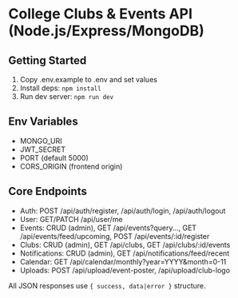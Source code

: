 # College Clubs & Events API (Node.js/Express/MongoDB)

## Getting Started

1. Copy .env.example to .env and set values
2. Install deps: `npm install`
3. Run dev server: `npm run dev`

## Env Variables
- MONGO_URI
- JWT_SECRET
- PORT (default 5000)
- CORS_ORIGIN (frontend origin)

## Core Endpoints
- Auth: POST /api/auth/register, /api/auth/login, /api/auth/logout
- User: GET/PATCH /api/user/me
- Events: CRUD (admin), GET /api/events?query..., GET /api/events/feed/upcoming, POST /api/events/:id/register
- Clubs: CRUD (admin), GET /api/clubs, GET /api/clubs/:id/events
- Notifications: CRUD (admin), GET /api/notifications/feed/recent
- Calendar: GET /api/calendar/monthly?year=YYYY&month=0-11
- Uploads: POST /api/upload/event-poster, /api/upload/club-logo

All JSON responses use `{ success, data|error }` structure.